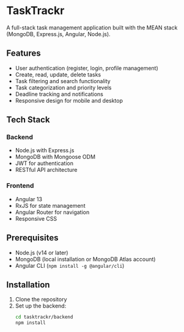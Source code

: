 # TaskTrackr

A full-stack task management application built with the MEAN stack (MongoDB, Express.js, Angular, Node.js).

## Features

- User authentication (register, login, profile management)
- Create, read, update, delete tasks
- Task filtering and search functionality
- Task categorization and priority levels
- Deadline tracking and notifications
- Responsive design for mobile and desktop

## Tech Stack

### Backend
- Node.js with Express.js
- MongoDB with Mongoose ODM
- JWT for authentication
- RESTful API architecture

### Frontend
- Angular 13
- RxJS for state management
- Angular Router for navigation
- Responsive CSS

## Prerequisites

- Node.js (v14 or later)
- MongoDB (local installation or MongoDB Atlas account)
- Angular CLI (`npm install -g @angular/cli`)

## Installation

1. Clone the repository
2. Set up the backend:
   ```bash
   cd tasktrackr/backend
   npm install